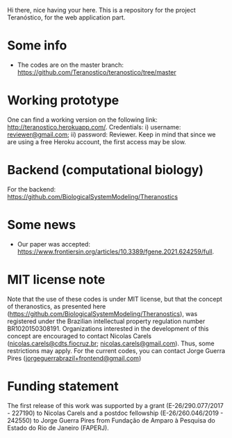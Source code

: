 

Hi there, nice having your here.
This is a repository for the project Teranóstico, for the web application part. 

# Some info
 * The codes are on the master branch: https://github.com/Teranostico/teranostico/tree/master
 
# Working prototype

One can find a working version on the following link: http://teranostico.herokuapp.com/. Credentials: i) username: reviewer@gmail.com; ii) password: Reviewer. Keep in mind that since we are using a free Heroku account, the first access may be slow.   


# Backend (computational biology)

For the backend: https://github.com/BiologicalSystemModeling/Theranostics


# Some news
  * Our paper was accepted: https://www.frontiersin.org/articles/10.3389/fgene.2021.624259/full.  
 
 # MIT license note
 
Note that the use of these codes is under MIT license, but that the concept of theranostics, as presented here (https://github.com/BiologicalSystemModeling/Theranostics), was registered under the Brazilian intellectual property regulation number BR1020150308191. Organizations interested in the development of this concept are encouraged to contact Nicolas Carels (nicolas.carels@cdts.fiocruz.br; nicolas.carels@gmail.com). Thus, some restrictions may apply. For the current codes, you can contact Jorge Guerra Pires (jorgeguerrabrazil+frontend@gmail.com)
 
 
# Funding statement
The first release of this work was supported by a grant (E-26/290.077/2017 - 227190) to Nicolas Carels and a postdoc fellowship (E-26/260.046/2019 - 242550) to Jorge Guerra Pires
from Fundação de Amparo à Pesquisa do Estado do Rio de Janeiro (FAPERJ).
